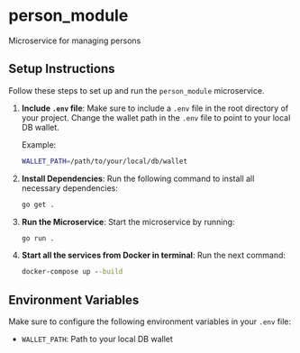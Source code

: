 # person_module
Microservice for managing persons

## Setup Instructions

Follow these steps to set up and run the `person_module` microservice.

1. **Include `.env` file**: Make sure to include a `.env` file in the root directory of your project. Change the wallet path in the `.env` file to point to your local DB wallet.

    Example:
    ```sh
    WALLET_PATH=/path/to/your/local/db/wallet
    ```

2. **Install Dependencies**: Run the following command to install all necessary dependencies:
    ```sh
    go get .
    ```

3. **Run the Microservice**: Start the microservice by running:
    ```sh
    go run .
    ```

4. **Start all the services from Docker in terminal**: Run the next command:
    ```cmd
    docker-compose up --build
    ```

## Environment Variables
Make sure to configure the following environment variables in your `.env` file:
- `WALLET_PATH`: Path to your local DB wallet
